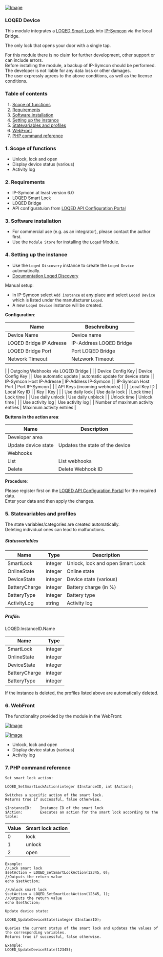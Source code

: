 [![Image](../../../imgs/LOQED_logo_20.png)](https://loqed.com)

### LOQED Device

This module integrates a [LOQED Smart Lock](https://loqed.com) into [IP-Symcon](https://www.symcon.de) via the local Bridge.  

The only lock that opens your door with a single tap.  

For this module there is no claim for further development, other support or can include errors.  
Before installing the module, a backup of IP-Symcon should be performed.  
The developer is not liable for any data loss or other damages.  
The user expressly agrees to the above conditions, as well as the license conditions.

### Table of contents

1. [Scope of functions](#1-scope-of-functions)
2. [Requirements](#2-requirements)
3. [Software installation](#3-software-installation)
4. [Setting up the instance](#4-setting-up-the-instance)
5. [Statevariables and profiles](#5-statevariables-and-profiles)
6. [WebFront](#6-webfront)
7. [PHP command reference](#7-php-command-reference)

### 1. Scope of functions

* Unlock, lock and open
* Display device status (various)
* Activity log

### 2. Requirements

- IP-Symcon at least version 6.0
- LOQED Smart Lock
- LOQED Bridge
- API configuratuion from [LOQED API Configuration Portal](https://app.loqed.com/API-Config/)

### 3. Software installation

* For commercial use (e.g. as an integrator), please contact the author first.
* Use the `Module Store` for installing the `Loqed`-Module.

### 4. Setting up the instance

- Use the `Loqed Discovery` instance to create the `Loqed Device` automatically.
- [Documentation Loqed Discovery](../../../docs/Discovery/en/README.md)

Manual setup:

- In IP-Symcon select `Add instance` at any place and select `Loqed Device` which is listed under the manufacturer `Loqed`.
- A new `Loqed Device` instance will be created.

__Configuration__:

| Name                               | Beschreibung                      |
|------------------------------------|-----------------------------------|
| Device Name                        | Device name                       |
| LOQED Bridge IP Adresse            | IP-Address LOQED Bridge           |
| LOQED Bridge Port                  | Port LOQED Bridge                 |
| Network Timeout                    | Netzwork Timeout                  |
|
| Outgoing Webhooks via LOQED Bridge |                                   |
| Device Config Key                  | Device Config Key                 |
| Use automatic update               | automatic update for device state |
| IP-Symcon Host IP-Adresse          | IP-Address IP-Symcon              |
| IP-Symcon Host Port                | Port IP-Symcon                    |
|
| API Keys (incoming webhooks)       |                                   |
| Local Key ID                       | Local Key ID                      |
| Key                                | Key                               |
|
| Use daily lock                     | Use daily lock                    |
| Lock time                          | Lock time                         |
| Use daily unlock                   | Use daily unblock                 |
| Unlock time                        | Unlock time                       |
|
| Use activity log                   | Use activity log                  |
| Number of maximum activity entries | Maximum activity entries          |

__Buttons in the action area__:

| Name                | Description                     |
|---------------------|---------------------------------|
| Developer area      |                                 |
| Update device state | Updates the state of the device |
| Webhooks            |                                 |
| List                | List webhooks                   |
| Delete              | Delete Webhook ID               |

__Procedure__:

Please register first on the [LOQED API Configuration Portal](https://app.loqed.com/API-Config/) for the required data.  
Enter your data and then apply the changes.

### 5. Statevariables and profiles

The state variables/categories are created automatically.  
Deleting individual ones can lead to malfunctions.

##### Statusvariables

| Name          | Type    | Description                      |
|---------------|---------|----------------------------------|
| SmartLock     | integer | Unlock, lock and open Smart Lock |
| OnlineState   | integer | Online state                     |
| DeviceState   | integer | Device state (various)           |
| BatteryCharge | integer | Battery charge (in %)            |
| BatteryType   | integer | Battery type                     |
| ActivityLog   | string  | Activity log                     |

##### Profile:

LOQED.InstanceID.Name

| Name          | Type    |
|---------------|---------|
| SmartLock     | integer |
| OnlineState   | integer |
| DeviceState   | integer |
| BatteryCharge | integer |
| BatteryType   | integer |

If the instance is deleted, the profiles listed above are automatically deleted.

### 6. WebFront

The functionality provided by the module in the WebFront:

[![Image](../../../imgs/Device/device_webfront_en.png)]()

[![Image](../../../imgs/Device/device_webfront_mobile_en.png)]()

* Unlock, lock and open
* Display device status (various)
* Activity log

### 7. PHP command reference

```text
Set smart lock action:  

LOQED_SetSmartLockAction(integer $InstanceID, int $Action);

Switches a specific action of the smart lock.  
Returns true if successful, false otherwise.  

$InstanceID:    Instance ID of the smart lock 
$Action:        Executes an action for the smart lock according to the table:  
```

| Value | Smart lock action |
|-------|-------------------|
| 0     | lock              |
| 1     | unlock            |
| 2     | open              |

```text
Example:  
//Lock smart lock
$setAction = LOQED_SetSmartLockAction(12345, 0); 
//Outputs the return value
echo $setAction;      

//Unlock smart lock
$setAction = LOQED_SetSmartLockAction(12345, 1);
//Outputs the return value
echo $setAction;      
```

```text
Update device state:  

LOQED_UpdateDeviceState(integer $InstanzID);  

Queries the current status of the smart lock and updates the values of the corresponding variables.  
Returns true if successful, false otherwise. 

Example:  
LOQED_UpdateDeviceState(12345);  
```  
